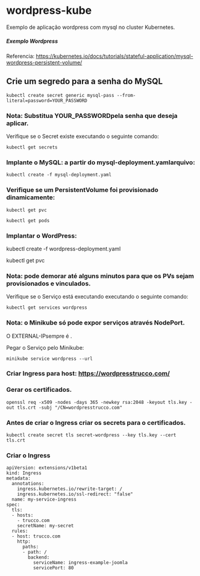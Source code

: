 # wordpress-kube

Exemplo de aplicação wordpress com mysql no cluster Kubernetes.

##### Exemplo Wordpress

Referencia: https://kubernetes.io/docs/tutorials/stateful-application/mysql-wordpress-persistent-volume/

## Crie um segredo para a senha do MySQL

	kubectl create secret generic mysql-pass --from-literal=password=YOUR_PASSWORD

### Nota: Substitua YOUR_PASSWORDpela senha que deseja aplicar.


Verifique se o Secret existe executando o seguinte comando:

	kubectl get secrets

### Implante o MySQL: a partir do mysql-deployment.yamlarquivo:

	kubectl create -f mysql-deployment.yaml

### Verifique se um PersistentVolume foi provisionado dinamicamente:

	kubectl get pvc	

	kubectl get pods

### Implantar o WordPress:

  kubectl create -f wordpress-deployment.yaml

  kubectl get pvc

### Nota: pode demorar até alguns minutos para que os PVs sejam provisionados e vinculados.

Verifique se o Serviço está executando executando o seguinte comando:


    kubectl get services wordpress

### Nota: o Minikube só pode expor serviços através NodePort. 

O EXTERNAL-IPsempre é <pending>.

Pegar o Serviço pelo Minikube:

    minikube service wordpress --url


### Criar Ingress para host: https://wordpresstrucco.com/

### Gerar os certificados.

    openssl req -x509 -nodes -days 365 -newkey rsa:2048 -keyout tls.key -out tls.crt -subj "/CN=wordpresstrucco.com"
### Antes de criar o Ingress criar os secrets para o certificados.
    kubectl create secret tls secret-wordpress --key tls.key --cert tls.crt	

### Criar o Ingress

```
apiVersion: extensions/v1beta1
kind: Ingress
metadata:
  annotations:
    ingress.kubernetes.io/rewrite-target: /
    ingress.kubernetes.io/ssl-redirect: "false"
  name: my-service-ingress
spec:
  tls:
  - hosts:
    - trucco.com
    secretName: my-secret
  rules:
  - host: trucco.com
    http:
      paths:
      - path: /
        backend:
          serviceName: ingress-example-joomla
          servicePort: 80
```

